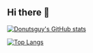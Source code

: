 ## Hi there 👋

<!--
**donutsguy/donutsguy** is a ✨ _special_ ✨ repository because its `README.md` (this file) appears on your GitHub profile.

Here are some ideas to get you started:

- 🔭 I’m currently working on ...
- 🌱 I’m currently learning ...
- 👯 I’m looking to collaborate on ...
- 🤔 I’m looking for help with ...
- 💬 Ask me about ...
- 📫 How to reach me: ...
- 😄 Pronouns: ...
- ⚡ Fun fact: ...

-->
[![Donutsguy's GitHub stats](https://github-readme-stats.vercel.app/api?username=donutsguy&show_icons=true&theme=omni)](https://github.com/anuraghazra/github-readme-stats)

[![Top Langs](https://redme-stats.vercel.app/api/top-langs/?username=donutsguy&layout=compact&theme=omni)](https://github.com/anuraghazra/github-readme-stats)

